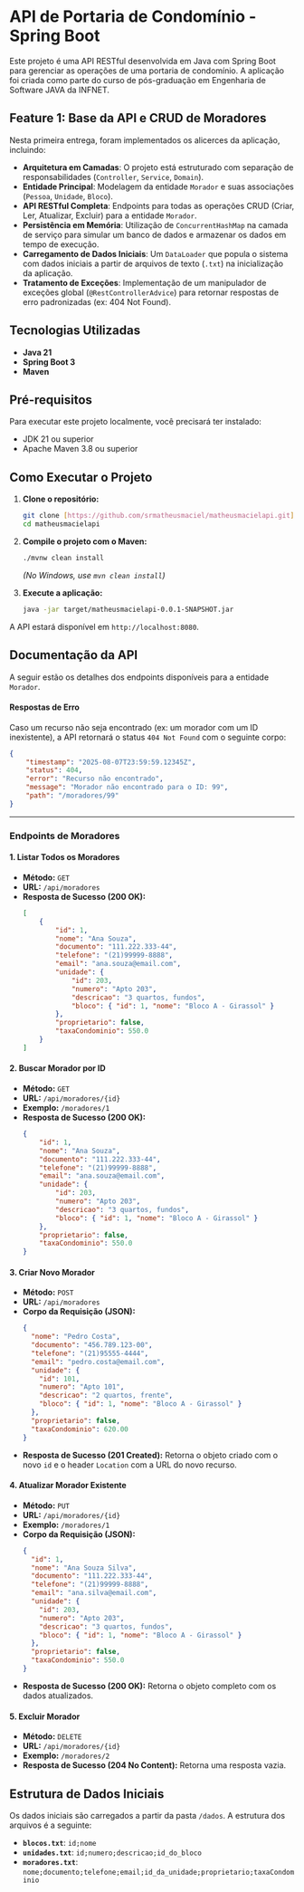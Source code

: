 # API de Portaria de Condomínio - Spring Boot

Este projeto é uma API RESTful desenvolvida em Java com Spring Boot para gerenciar as operações de uma portaria de condomínio. A aplicação foi criada como parte do curso de pós-graduação em Engenharia de Software JAVA da INFNET.

## Feature 1: Base da API e CRUD de Moradores

Nesta primeira entrega, foram implementados os alicerces da aplicação, incluindo:

-   **Arquitetura em Camadas**: O projeto está estruturado com separação de responsabilidades (`Controller`, `Service`, `Domain`).
-   **Entidade Principal**: Modelagem da entidade `Morador` e suas associações (`Pessoa`, `Unidade`, `Bloco`).
-   **API RESTful Completa**: Endpoints para todas as operações CRUD (Criar, Ler, Atualizar, Excluir) para a entidade `Morador`.
-   **Persistência em Memória**: Utilização de `ConcurrentHashMap` na camada de serviço para simular um banco de dados e armazenar os dados em tempo de execução.
-   **Carregamento de Dados Iniciais**: Um `DataLoader` que popula o sistema com dados iniciais a partir de arquivos de texto (`.txt`) na inicialização da aplicação.
-   **Tratamento de Exceções**: Implementação de um manipulador de exceções global (`@RestControllerAdvice`) para retornar respostas de erro padronizadas (ex: 404 Not Found).

## Tecnologias Utilizadas

-   **Java 21**
-   **Spring Boot 3**
-   **Maven**

## Pré-requisitos

Para executar este projeto localmente, você precisará ter instalado:

-   JDK 21 ou superior
-   Apache Maven 3.8 ou superior

## Como Executar o Projeto

1.  **Clone o repositório:**
    ```bash
    git clone [https://github.com/srmatheusmaciel/matheusmacielapi.git](https://github.com/srmatheusmaciel/matheusmacielapi.git)
    cd matheusmacielapi
    ```

2.  **Compile o projeto com o Maven:**
    ```bash
    ./mvnw clean install
    ```
    *(No Windows, use `mvn clean install`)*

3.  **Execute a aplicação:**
    ```bash
    java -jar target/matheusmacielapi-0.0.1-SNAPSHOT.jar
    ```

A API estará disponível em `http://localhost:8080`.

## Documentação da API

A seguir estão os detalhes dos endpoints disponíveis para a entidade `Morador`.

#### Respostas de Erro

Caso um recurso não seja encontrado (ex: um morador com um ID inexistente), a API retornará o status `404 Not Found` com o seguinte corpo:
```json
{
    "timestamp": "2025-08-07T23:59:59.12345Z",
    "status": 404,
    "error": "Recurso não encontrado",
    "message": "Morador não encontrado para o ID: 99",
    "path": "/moradores/99"
}
```

---

### Endpoints de Moradores

#### 1. Listar Todos os Moradores

-   **Método:** `GET`
-   **URL:** `/api/moradores`
-   **Resposta de Sucesso (200 OK):**
    ```json
    [
        {
            "id": 1,
            "nome": "Ana Souza",
            "documento": "111.222.333-44",
            "telefone": "(21)99999-8888",
            "email": "ana.souza@email.com",
            "unidade": {
                "id": 203,
                "numero": "Apto 203",
                "descricao": "3 quartos, fundos",
                "bloco": { "id": 1, "nome": "Bloco A - Girassol" }
            },
            "proprietario": false,
            "taxaCondominio": 550.0
        }
    ]
    ```

#### 2. Buscar Morador por ID

-   **Método:** `GET`
-   **URL:** `/api/moradores/{id}`
-   **Exemplo:** `/moradores/1`
-   **Resposta de Sucesso (200 OK):**
    ```json
    {
        "id": 1,
        "nome": "Ana Souza",
        "documento": "111.222.333-44",
        "telefone": "(21)99999-8888",
        "email": "ana.souza@email.com",
        "unidade": {
            "id": 203,
            "numero": "Apto 203",
            "descricao": "3 quartos, fundos",
            "bloco": { "id": 1, "nome": "Bloco A - Girassol" }
        },
        "proprietario": false,
        "taxaCondominio": 550.0
    }
    ```

#### 3. Criar Novo Morador

-   **Método:** `POST`
-   **URL:** `/api/moradores`
-   **Corpo da Requisição (JSON):**
    ```json
    {
      "nome": "Pedro Costa",
      "documento": "456.789.123-00",
      "telefone": "(21)95555-4444",
      "email": "pedro.costa@email.com",
      "unidade": {
        "id": 101,
        "numero": "Apto 101",
        "descricao": "2 quartos, frente",
        "bloco": { "id": 1, "nome": "Bloco A - Girassol" }
      },
      "proprietario": false,
      "taxaCondominio": 620.00
    }
    ```
-   **Resposta de Sucesso (201 Created):** Retorna o objeto criado com o novo `id` e o header `Location` com a URL do novo recurso.

#### 4. Atualizar Morador Existente

-   **Método:** `PUT`
-   **URL:** `/api/moradores/{id}`
-   **Exemplo:** `/moradores/1`
-   **Corpo da Requisição (JSON):**
    ```json
    {
      "id": 1,
      "nome": "Ana Souza Silva",
      "documento": "111.222.333-44",
      "telefone": "(21)99999-8888",
      "email": "ana.silva@email.com",
      "unidade": {
        "id": 203,
        "numero": "Apto 203",
        "descricao": "3 quartos, fundos",
        "bloco": { "id": 1, "nome": "Bloco A - Girassol" }
      },
      "proprietario": false,
      "taxaCondominio": 550.0
    }
    ```
-   **Resposta de Sucesso (200 OK):** Retorna o objeto completo com os dados atualizados.

#### 5. Excluir Morador

-   **Método:** `DELETE`
-   **URL:** `/api/moradores/{id}`
-   **Exemplo:** `/moradores/2`
-   **Resposta de Sucesso (204 No Content):** Retorna uma resposta vazia.

## Estrutura de Dados Iniciais

Os dados iniciais são carregados a partir da pasta `/dados`. A estrutura dos arquivos é a seguinte:

-   **`blocos.txt`**: `id;nome`
-   **`unidades.txt`**: `id;numero;descricao;id_do_bloco`
-   **`moradores.txt`**: `nome;documento;telefone;email;id_da_unidade;proprietario;taxaCondominio`
